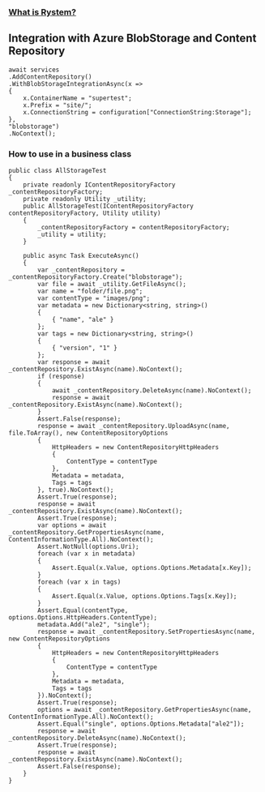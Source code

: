 ﻿### [What is Rystem?](https://github.com/KeyserDSoze/Rystem)

## Integration with Azure BlobStorage and Content Repository

    await services
    .AddContentRepository()
    .WithBlobStorageIntegrationAsync(x =>
    {
        x.ContainerName = "supertest";
        x.Prefix = "site/";
        x.ConnectionString = configuration["ConnectionString:Storage"];
    },
    "blobstorage")
    .NoContext();

### How to use in a business class

    public class AllStorageTest
    {
        private readonly IContentRepositoryFactory _contentRepositoryFactory;
        private readonly Utility _utility;
        public AllStorageTest(IContentRepositoryFactory contentRepositoryFactory, Utility utility)
        {
            _contentRepositoryFactory = contentRepositoryFactory;
            _utility = utility;
        }
        
        public async Task ExecuteAsync()
        {
            var _contentRepository = _contentRepositoryFactory.Create("blobstorage");
            var file = await _utility.GetFileAsync();
            var name = "folder/file.png";
            var contentType = "images/png";
            var metadata = new Dictionary<string, string>()
            {
                { "name", "ale" }
            };
            var tags = new Dictionary<string, string>()
            {
                { "version", "1" }
            };
            var response = await _contentRepository.ExistAsync(name).NoContext();
            if (response)
            {
                await _contentRepository.DeleteAsync(name).NoContext();
                response = await _contentRepository.ExistAsync(name).NoContext();
            }
            Assert.False(response);
            response = await _contentRepository.UploadAsync(name, file.ToArray(), new ContentRepositoryOptions
            {
                HttpHeaders = new ContentRepositoryHttpHeaders
                {
                    ContentType = contentType
                },
                Metadata = metadata,
                Tags = tags
            }, true).NoContext();
            Assert.True(response);
            response = await _contentRepository.ExistAsync(name).NoContext();
            Assert.True(response);
            var options = await _contentRepository.GetPropertiesAsync(name, ContentInformationType.All).NoContext();
            Assert.NotNull(options.Uri);
            foreach (var x in metadata)
            {
                Assert.Equal(x.Value, options.Options.Metadata[x.Key]);
            }
            foreach (var x in tags)
            {
                Assert.Equal(x.Value, options.Options.Tags[x.Key]);
            }
            Assert.Equal(contentType, options.Options.HttpHeaders.ContentType);
            metadata.Add("ale2", "single");
            response = await _contentRepository.SetPropertiesAsync(name, new ContentRepositoryOptions
            {
                HttpHeaders = new ContentRepositoryHttpHeaders
                {
                    ContentType = contentType
                },
                Metadata = metadata,
                Tags = tags
            }).NoContext();
            Assert.True(response);
            options = await _contentRepository.GetPropertiesAsync(name, ContentInformationType.All).NoContext();
            Assert.Equal("single", options.Options.Metadata["ale2"]);
            response = await _contentRepository.DeleteAsync(name).NoContext();
            Assert.True(response);
            response = await _contentRepository.ExistAsync(name).NoContext();
            Assert.False(response);
        }
    }
